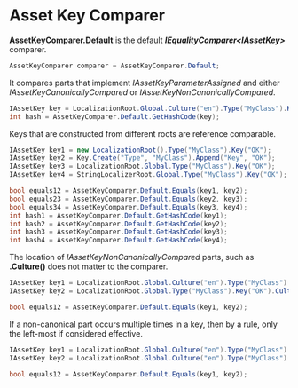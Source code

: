 # Asset Key Comparer

**AssetKeyComparer.Default** is the default **<i>IEqualityComparer&lt;IAssetKey&gt;</i>** comparer.

```csharp
AssetKeyComparer comparer = AssetKeyComparer.Default;
```

It compares parts that implement *IAssetKeyParameterAssigned* and either *IAssetKeyCanonicallyCompared* or *IAssetKeyNonCanonicallyCompared*.

```csharp
IAssetKey key = LocalizationRoot.Global.Culture("en").Type("MyClass").Key("OK");
int hash = AssetKeyComparer.Default.GetHashCode(key);
```

Keys that are constructed from different roots are reference comparable. 

```csharp
IAssetKey key1 = new LocalizationRoot().Type("MyClass").Key("OK");
IAssetKey key2 = Key.Create("Type", "MyClass").Append("Key", "OK");
IAssetKey key3 = LocalizationRoot.Global.Type("MyClass").Key("OK");
IAssetKey key4 = StringLocalizerRoot.Global.Type("MyClass").Key("OK");

bool equals12 = AssetKeyComparer.Default.Equals(key1, key2);
bool equals23 = AssetKeyComparer.Default.Equals(key2, key3);
bool equals34 = AssetKeyComparer.Default.Equals(key3, key4);
int hash1 = AssetKeyComparer.Default.GetHashCode(key1);
int hash2 = AssetKeyComparer.Default.GetHashCode(key2);
int hash3 = AssetKeyComparer.Default.GetHashCode(key3);
int hash4 = AssetKeyComparer.Default.GetHashCode(key4);
```

The location of *IAssetKeyNonCanonicallyCompared* parts, such as **.Culture()** does not matter to the comparer.

```csharp
IAssetKey key1 = LocalizationRoot.Global.Culture("en").Type("MyClass").Key("OK");
IAssetKey key2 = LocalizationRoot.Global.Type("MyClass").Key("OK").Culture("en");

bool equals12 = AssetKeyComparer.Default.Equals(key1, key2);
```

If a non-canonical part occurs multiple times in a key, then by a rule, only the left-most if considered effective.

```csharp
IAssetKey key1 = LocalizationRoot.Global.Culture("en").Type("MyClass").Key("OK");
IAssetKey key2 = LocalizationRoot.Global.Culture("en").Type("MyClass").Key("OK").Culture("de");

bool equals12 = AssetKeyComparer.Default.Equals(key1, key2);
```

